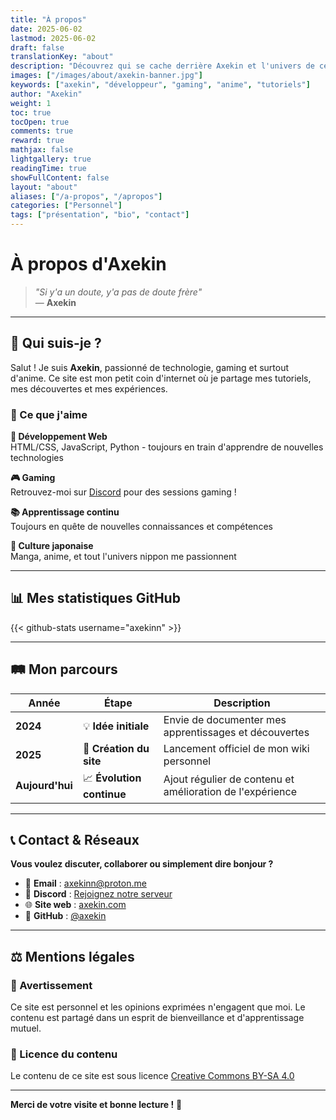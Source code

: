 ```yaml
---
title: "À propos"
date: 2025-06-02
lastmod: 2025-06-02
draft: false
translationKey: "about"
description: "Découvrez qui se cache derrière Axekin et l'univers de ce site"
images: ["/images/about/axekin-banner.jpg"]
keywords: ["axekin", "développeur", "gaming", "anime", "tutoriels"]
author: "Axekin"
weight: 1
toc: true
tocOpen: true
comments: true
reward: true
mathjax: false
lightgallery: true
readingTime: true
showFullContent: false
layout: "about"
aliases: ["/a-propos", "/apropos"]
categories: ["Personnel"]
tags: ["présentation", "bio", "contact"]
---
```


# À propos d'Axekin

> *"Si y'a un doute, y'a pas de doute frère"*  
> — **Axekin**

---

## 👋 Qui suis-je ?

Salut ! Je suis **Axekin**, passionné de technologie, gaming et surtout d'anime. Ce site est mon petit coin d'internet où je partage mes tutoriels, mes découvertes et mes expériences.

### 🎯 Ce que j'aime

**🚀 Développement Web**  
HTML/CSS, JavaScript, Python - toujours en train d'apprendre de nouvelles technologies

**🎮 Gaming**  
Retrouvez-moi sur [Discord](https://discord.gg/axekin) pour des sessions gaming !

**📚 Apprentissage continu**  
Toujours en quête de nouvelles connaissances et compétences

**🎌 Culture japonaise**  
Manga, anime, et tout l'univers nippon me passionnent

---

## 📊 Mes statistiques GitHub

{{< github-stats username="axekinn" >}}

---

## 🛤️ Mon parcours

| Année | Étape | Description |
|-------|-------|-------------|
| **2024** | 💡 **Idée initiale** | Envie de documenter mes apprentissages et découvertes |
| **2025** | 🚀 **Création du site** | Lancement officiel de mon wiki personnel |
| **Aujourd'hui** | 📈 **Évolution continue** | Ajout régulier de contenu et amélioration de l'expérience |

---

## 📞 Contact & Réseaux

**Vous voulez discuter, collaborer ou simplement dire bonjour ?**

- 📧 **Email** : [axekinn@proton.me](mailto:axekinn@proton.me)
- 💬 **Discord** : [Rejoignez notre serveur](https://discord.gg/axekin)
- 🌐 **Site web** : [axekin.com](https://axekin.com)
- 🐙 **GitHub** : [@axekin](https://github.com/axekinn)

---

## ⚖️ Mentions légales

### 📝 Avertissement
Ce site est personnel et les opinions exprimées n'engagent que moi. Le contenu est partagé dans un esprit de bienveillance et d'apprentissage mutuel.

### 📄 Licence du contenu
Le contenu de ce site est sous licence [Creative Commons BY-SA 4.0](https://creativecommons.org/licenses/by-sa/4.0/)

---

**Merci de votre visite et bonne lecture !** 🚀